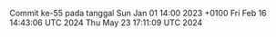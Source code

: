 Commit ke-55 pada tanggal Sun Jan 01 14:00 2023 +0100
Fri Feb 16 14:43:06 UTC 2024
Thu May 23 17:11:09 UTC 2024

